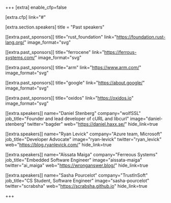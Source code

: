 +++
[extra]
	enable_cfp=false

[extra.cfp]
	link="#"

[extra.section.speakers]
	title = "Past speakers"

[[extra.past_sponsors]]
	title="rust_foundation"
	link="https://foundation.rust-lang.org/"
	image_format="svg"

[[extra.past_sponsors]]
	title="ferrocene"
	link="https://ferrous-systems.com/"
	image_format="svg"

[[extra.past_sponsors]]
	title="arm"
	link="https://www.arm.com/"
	image_format="svg"

[[extra.past_sponsors]]
	title="google"
	link="https://about.google/"
	image_format="svg"

[[extra.past_sponsors]]
	title="oxidos"
	link="https://oxidos.io"
	image_format="svg"

[[extra.speakers]]
	name="Daniel Stenberg"
	company="wolfSSL"
	job_title="Founder and lead developer of cURL and libcurl"
	image="daniel-stenberg"
	twitter="bagder"
	web="https://daniel.haxx.se/"
	hide_link=true

[[extra.speakers]]
	name="Ryan Levick"
	company="Azure team, Microsoft"
	job_title="Developer Advocate"
	image="ryan-levick"
	twitter="ryan_levick"
	web="https://blog.ryanlevick.com/"
	hide_link=true

[[extra.speakers]]
	name="Aïssata Maiga"
	company="Ferreous Systems"
	job_title="Embedded Software Engineer"
	image="aissata-maiga"
	twitter="ai_maiga"
	web="https://wronganswer.blog/"
	hide_link=true

[[extra.speakers]]
	name="Sasha Pourcelot"
	company="TrustInSoft"
	job_title="CS Student, Software Engineer"
	image="sasha-pourcelot"
	twitter="scrabsha"
	web="https://scrabsha.github.io"
	hide_link=true

+++
